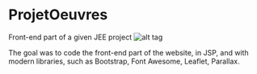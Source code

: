 # ProjetOeuvres
Front-end part of a given JEE project
![alt tag](http://chbe.fr/img/external/home.png)

The goal was to code the front-end part of the website, in JSP, and with modern libraries, 
such as Bootstrap, Font Awesome, Leaflet, Parallax.
